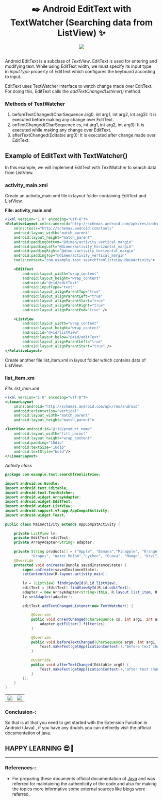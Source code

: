 # <div align = center>✒️ Android EditText with TextWatcher (Searching data from ListView) ✨</div>

<div align=center><img src="https://user-images.githubusercontent.com/78701779/139542139-f4db3c61-2fcc-4aed-aa12-3e90d9f303b6.png"></div><br>

Android EditText is a subclass of *TextView*. EditText is used for entering and modifying text. While using EditText width, we must specify its input type in *inputType* property of EditText which configures the keyboard according to input.

EditText uses TextWatcher interface to watch change made over EditText. For doing this, EditText calls the *addTextChangedListener()* method.

### Methods of TextWatcher

1.  beforeTextChanged(CharSequence arg0, int arg1, int arg2, int arg3): It is executed before making any change over EditText.
2.  onTextChanged(CharSequence cs, int arg1, int arg2, int arg3): It is executed while making any change over EditText.
3.  afterTextChanged(Editable arg0): It is executed after change made over EditText.

Example of EditText with TextWatcher()
--------------------------------------

In this example, we will implement EditText with TextWatcher to search data from ListView.

### activity_main.xml

Create an activity_main.xml file in layout folder containing EditText and ListView.

**File: activity_main.xml**

```xml
<?xml version="1.0" encoding="utf-8"?>  
<RelativeLayout xmlns:android="http://schemas.android.com/apk/res/android"  
    xmlns:tools="http://schemas.android.com/tools"  
    android:layout_width="match_parent"  
    android:layout_height="match_parent"  
    android:paddingBottom="@dimen/activity_vertical_margin"  
    android:paddingLeft="@dimen/activity_horizontal_margin"  
    android:paddingRight="@dimen/activity_horizontal_margin"  
    android:paddingTop="@dimen/activity_vertical_margin"  
    tools:context="com.example.test.searchfromlistview.MainActivity">  
              
    <EditText  
        android:layout_width="wrap_content"  
        android:layout_height="wrap_content"  
        android:id="@+id/editText"  
        android:inputType="text"  
        android:layout_alignParentTop="true"  
        android:layout_alignParentLeft="true"  
        android:layout_alignParentStart="true"  
        android:layout_alignParentRight="true"  
        android:layout_alignParentEnd="true" />  
  
    <ListView  
        android:layout_width="wrap_content"  
        android:layout_height="wrap_content"  
        android:id="@+id/listView"  
        android:layout_below="@+id/editText"  
        android:layout_alignParentLeft="true"  
        android:layout_alignParentStart="true" />  
</RelativeLayout>
```

Create another file list_item.xml in layout folder which contains data of ListView.

### list_item.xm

*File: list_item.xml*

```xml
<?xml version="1.0" encoding="utf-8"?>  
<LinearLayout  
    xmlns:android="http://schemas.android.com/apk/res/android"  
    android:orientation="vertical"  
    android:layout_width="match_parent"  
    android:layout_height="match_parent">  
  
<TextView android:id="@+id/product_name"  
    android:layout_width="fill_parent"  
    android:layout_height="wrap_content"  
    android:padding="10dip"  
    android:textSize="16dip"  
    android:textStyle="bold"/>  
</LinearLayout>  
```

*Activity class*

```java
package com.example.test.searchfromlistview;  
  
import android.os.Bundle;  
import android.text.Editable;  
import android.text.TextWatcher;  
import android.widget.ArrayAdapter;  
import android.widget.EditText;  
import android.widget.ListView;  
import android.support.v7.app.AppCompatActivity;  
import android.widget.Toast;  
  
public class MainActivity extends AppCompatActivity {  
  
    private ListView lv;  
    private EditText editText;  
    private ArrayAdapter<String> adapter;  
  
    private String products[] = {"Apple", "Banana","Pinapple", "Orange", "Papaya", "Melon",  
            "Grapes", "Water Melon","Lychee", "Guava", "Mango", "Kivi"};  
    @Override  
    protected void onCreate(Bundle savedInstanceState) {  
        super.onCreate(savedInstanceState);  
        setContentView(R.layout.activity_main);  
  
        lv = (ListView) findViewById(R.id.listView);  
        editText = (EditText) findViewById(R.id.editText);  
        adapter = new ArrayAdapter<String>(this, R.layout.list_item, R.id.product_name, products);  
        lv.setAdapter(adapter);  
  
        editText.addTextChangedListener(new TextWatcher() {  
  
            @Override  
            public void onTextChanged(CharSequence cs, int arg1, int arg2, int arg3) {  
                adapter.getFilter().filter(cs);  
            }  
  
            @Override  
            public void beforeTextChanged(CharSequence arg0, int arg1, int arg2, int arg3) {  
                Toast.makeText(getApplicationContext(),"before text change",Toast.LENGTH_LONG).show();  
            }  
  
            @Override  
            public void afterTextChanged(Editable arg0) {  
                Toast.makeText(getApplicationContext(),"after text change",Toast.LENGTH_LONG).show();  
            }  
        });  
    }  
}  
```
<div align=center>
<table>
 <tr>
  <td><img src="https://static.javatpoint.com/images/androidimages/edittext1.png"></td>
  <td><img src="https://static.javatpoint.com/images/androidimages/edittext2.png"></td>
 </tr>
</table>
</div>

### Conclusion-:

So that is all that you need to get started with the Extension Function in Android (Java) , if you have any doubts you can definetly visit the official documentation of [java](https://docs.oracle.com/en/java/).

## HAPPY LEARNING 😎🙌
<hr>

### References-:

- For preparing these documents official documentation of [Java](https://docs.oracle.com/en/java/) and was referred for maintaining the authenticity of the code and also for making the topics more informative some external sources like [blogs](https://www.javatpoint.com/android-edittext-with-textwatcher) were referred.
